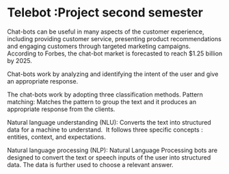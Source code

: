 # Telebot :Project second semester
Chat-bots can be useful in many aspects of the customer experience, including providing customer service, presenting product recommendations and engaging customers through targeted marketing campaigns. 
According to Forbes, the chat-bot market is forecasted to reach $1.25 billion by 2025.

Chat-bots work by analyzing and identifying the intent of the user and give an appropriate response.

The chat-bots work by adopting three classification methods.
Pattern matching: Matches the pattern to group the text and it produces an appropriate response from the clients.

Natural language understanding (NLU): Converts the text into structured data for a machine to understand.  It follows three specific concepts : entities, context, and expectations.

Natural language processing (NLP): Natural Language Processing bots are designed to convert the text or speech inputs of the user into structured data. The data is further used to choose a relevant answer.

